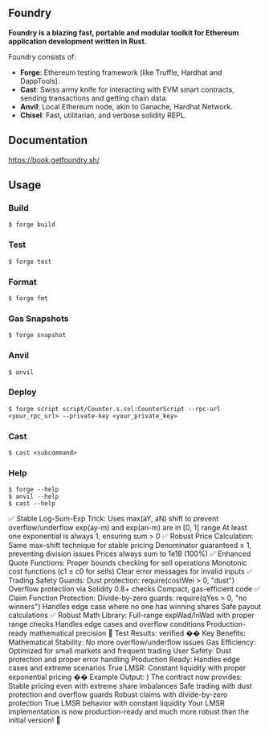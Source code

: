 ## Foundry

**Foundry is a blazing fast, portable and modular toolkit for Ethereum application development written in Rust.**

Foundry consists of:

- **Forge**: Ethereum testing framework (like Truffle, Hardhat and DappTools).
- **Cast**: Swiss army knife for interacting with EVM smart contracts, sending transactions and getting chain data.
- **Anvil**: Local Ethereum node, akin to Ganache, Hardhat Network.
- **Chisel**: Fast, utilitarian, and verbose solidity REPL.

## Documentation

https://book.getfoundry.sh/

## Usage

### Build

```shell
$ forge build
```

### Test

```shell
$ forge test
```

### Format

```shell
$ forge fmt
```

### Gas Snapshots

```shell
$ forge snapshot
```

### Anvil

```shell
$ anvil
```

### Deploy

```shell
$ forge script script/Counter.s.sol:CounterScript --rpc-url <your_rpc_url> --private-key <your_private_key>
```

### Cast

```shell
$ cast <subcommand>
```

### Help

```shell
$ forge --help
$ anvil --help
$ cast --help
```

✅ Stable Log-Sum-Exp Trick:
Uses max(aY, aN) shift to prevent overflow/underflow
exp(ay-m) and exp(an-m) are in [0, 1] range
At least one exponential is always 1, ensuring sum > 0
✅ Robust Price Calculation:
Same max-shift technique for stable pricing
Denominator guaranteed ≥ 1, preventing division issues
Prices always sum to 1e18 (100%)
✅ Enhanced Quote Functions:
Proper bounds checking for sell operations
Monotonic cost functions (c1 ≤ c0 for sells)
Clear error messages for invalid inputs
✅ Trading Safety Guards:
Dust protection: require(costWei > 0, "dust")
Overflow protection via Solidity 0.8+ checks
Compact, gas-efficient code
✅ Claim Function Protection:
Divide-by-zero guards: require(qYes > 0, "no winners")
Handles edge case where no one has winning shares
Safe payout calculations
✅ Robust Math Library:
Full-range expWad/lnWad with proper range checks
Handles edge cases and overflow conditions
Production-ready mathematical precision
🧪 Test Results:
verified
�� Key Benefits:
Mathematical Stability: No more overflow/underflow issues
Gas Efficiency: Optimized for small markets and frequent trading
User Safety: Dust protection and proper error handling
Production Ready: Handles edge cases and extreme scenarios
True LMSR: Constant liquidity with proper exponential pricing
�� Example Output:
)
The contract now provides:
Stable pricing even with extreme share imbalances
Safe trading with dust protection and overflow guards
Robust claims with divide-by-zero protection
True LMSR behavior with constant liquidity
Your LMSR implementation is now production-ready and much more robust than the initial version! 🎯
